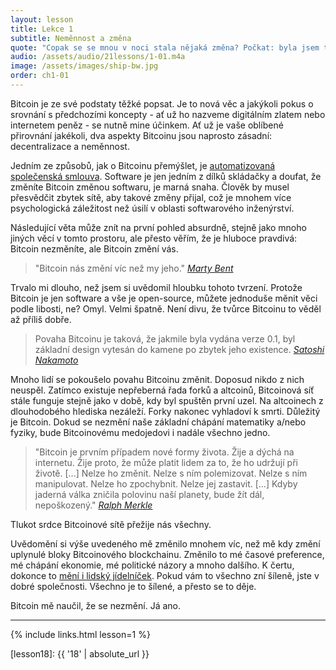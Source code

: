 ```yaml
---
layout: lesson
title: Lekce 1
subtitle: Neměnnost a změna
quote: "Copak se se mnou v noci stala nějaká změna? Počkat: byla jsem to já, když jsem ráno vstávala? Tak se mi zdá, že mi bylo nějak divně. Ale jestli to nejsem já, ptám se dál, kdo tedy jsem? To je ta záhada!"
audio: /assets/audio/21lessons/1-01.m4a
image: /assets/images/ship-bw.jpg
order: ch1-01
---
```


Bitcoin je ze své podstaty těžké popsat. Je to nová věc a jakýkoli pokus 
o srovnání s předchozími koncepty - ať už ho nazveme digitálním zlatem 
nebo internetem peněz - se nutně mine účinkem. Ať už je vaše oblíbené 
přirovnání jakékoli, dva aspekty Bitcoinu jsou naprosto zásadní: 
decentralizace a neměnnost.

Jedním ze způsobů, jak o Bitcoinu přemýšlet, je [automatizovaná společenská 
smlouva][automated social contract]. 
Software je jen jedním z dílků skládačky a doufat, že změníte Bitcoin 
změnou softwaru, je marná snaha. Člověk by musel přesvědčit zbytek sítě, 
aby takové změny přijal, což je mnohem více psychologická záležitost 
než úsilí v oblasti softwarového inženýrství.

Následující věta může znít na první pohled absurdně, stejně jako mnoho 
jiných věcí v tomto prostoru, ale přesto věřím, že je hluboce pravdivá: 
Bitcoin nezměníte, ale Bitcoin změní vás.

> "Bitcoin nás změní víc než my jeho."
> <cite>[Marty Bent]</cite>

Trvalo mi dlouho, než jsem si uvědomil hloubku tohoto tvrzení. Protože 
Bitcoin je jen software a vše je open-source, můžete jednoduše měnit 
věci podle libosti, ne? Omyl. Velmi špatně. Není divu, že tvůrce 
Bitcoinu to věděl až příliš dobře.

> Povaha Bitcoinu je taková, že jakmile byla vydána verze 0.1, byl 
> základní design vytesán do kamene po zbytek jeho existence.
> <cite>[Satoshi Nakamoto]</cite>

Mnoho lidí se pokoušelo povahu Bitcoinu změnit. Doposud nikdo z nich 
neuspěl. Zatímco existuje nepřeberná řada forků a altcoinů, Bitcoinová 
síť stále funguje stejně jako v době, kdy byl spuštěn první uzel. Na 
altcoinech z dlouhodobého hlediska nezáleží. Forky nakonec vyhladoví 
k smrti. Důležitý je Bitcoin. Dokud se nezmění naše základní chápání 
matematiky a/nebo fyziky, bude Bitcoinovému medojedovi i nadále 
všechno jedno.

> "Bitcoin je prvním případem nové formy života. Žije a dýchá na internetu. 
> Žije proto, že může platit lidem za to, že ho udržují při životě. [...] 
> Nelze ho změnit. Nelze s ním polemizovat. Nelze s ním manipulovat. Nelze 
> ho zpochybnit. Nelze jej zastavit. [...] Kdyby jaderná válka zničila 
> polovinu naší planety, bude žít dál, nepoškozený."
> <cite>[Ralph Merkle]</cite>

Tlukot srdce Bitcoinové sítě přežije nás všechny.


Uvědomění si výše uvedeného mě změnilo mnohem víc, než mě kdy změní 
uplynulé bloky Bitcoinového blockchainu. Změnilo to mé časové preference, 
mé chápání ekonomie, mé politické názory a mnoho dalšího. K čertu, 
dokonce to [mění i lidský jídelníček][carnivores]. Pokud vám to všechno 
zní šíleně, jste v dobré společnosti. Všechno je to šílené, 
a přesto se to děje.

Bitcoin mě naučil, že se nezmění. Já ano.

---

{% include links.html lesson=1 %}

<!-- Internal -->
[gravity]: https://dergigi.com/2019/05/01/bitcoins-gravity/
[proof-of-life]: https://dergigi.com/2019/08/07/proof-of-life/
[lesson18]: {{ '18' | absolute_url }}

<!-- Further Reading -->
[automated social contract]: https://medium.com/@hasufly/bitcoins-social-contract-1f8b05ee24a9
[carnivores]: https://motherboard.vice.com/en_us/article/ne74nw/inside-the-world-of-the-bitcoin-carnivores
[tftc]: https://tftc.io/tales-from-the-crypt/
[bent]: https://tftc.io/martys-bent/

<!-- Quotes -->
[Ralph Merkle]: http://merkle.com/papers/DAOdemocracyDraft.pdf
[Satoshi Nakamoto]: https://bitcointalk.org/index.php?topic=195.msg1611#msg1611

<!-- Twitter People -->
[Marty Bent]: https://twitter.com/martybent

<!-- Wikipedia -->
[alice]: https://en.wikipedia.org/wiki/Alice%27s_Adventures_in_Wonderland
[carroll]: https://en.wikipedia.org/wiki/Lewis_Carroll
